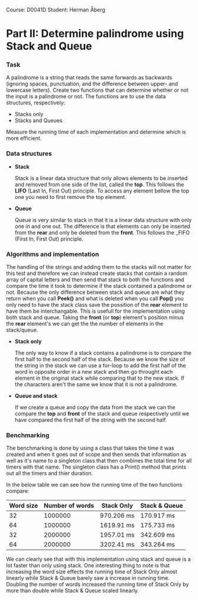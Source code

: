 Course: D0041D Student: Herman Åberg

# Part II: Determine palindrome using Stack and Queue

### Task
A palindrome is a string that reads the same forwards as backwards (ignoring spaces, punctuation, and the difference between upper- and lowercase letters). Create two functions that can determine whether or not the input is a palindrome or not. The functions are to use the data structures, respectively:
* Stacks only
* Stacks and Queues

Measure the running time of each implementation and determine which is more efficient.

### Data structures
* __Stack__

	Stack is a linear data structure that only allows elements to be inserted and removed from one side of the list, called the __top__. This follows the __LIFO__ (Last In, First Out) principle. To access any element bellow the top one you need to first remove the top element.
	
* __Queue__

	Queue is very similar to stack in that it is a linear data structure with only one in and one out. The difference is that elements can only be inserted from the __rear__ and only be deleted from the __front__. This follows the _FIFO (First In, First Out) principle.
	
### Algorithms and implementation
The handling of the strings and adding them to the stacks will not matter for this test and therefore we can instead create stacks that contain a random array of capital letters and then send that stack to both the functions and compare the time it took to determine if the stack contained a palindrome or not. Because the only difference between stack and queue are what they return when you call __Peek()__ and what is deleted when you call __Pop()__ you only need to have the stack class save the possition of the __rear__ element to have them be interchangable. This is usefull for the implementation using both stack and queue. Taking the __front__ (or __top__) element's position minus the __rear__ element's we can get the the number of elements in the stack/queue.
* __Stack only__

	The only way to know if a stack contains a palindrome is to compare the first half to the second half of the stack. Because we know the size of the string in the stack we can use a for-loop to add the first half of the word in opposite order in a new stack and then go throught each element in the original stack while comparing that to the new stack. If the characters aren't the same we know that it is not a palindrome.
	
* __Queue and stack__

	If we create a queue and copy the data from the stack we can the compare the __top__ and __front__ of the stack and queue respectively until we have compared the first half of the string with the second half.

### Benchmarking
The benchmarking is done by using a class that takes the time it was created and when it goes out of scope and then sends that information as well as it's name to a singleton class that then combines the total time for all timers with that name. The singleton class has a Print() method that prints out all the timers and thier duration.

In the below table we can see how the running time of the two functions compare:

| Word size | Number of words | Stack Only | Stack & Queue |
------------|-----------------|------------|----------|
| 32 | 1000000 | 970.206 ms | 170.917 ms |
| 64 | 1000000 | 1619.91 ms | 175.733 ms |
| 32 | 2000000 | 1957.01 ms | 342.609 ms |
| 64 | 2000000 | 3202.41 ms | 343.264 ms |

We can clearly see that with this implementation using stack and queue is a lot faster than only using stack. One interesting thing to note is that increasing the word size effects the running time of Stack Only almost linearly while Stack & Queue barely saw a increase in running time. Doubling the number of words increased the running time of Stack Only by more than double while Stack & Queue scaled linearly.
